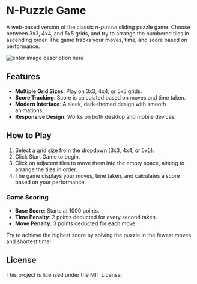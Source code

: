 # N-Puzzle Game

A web-based version of the classic *n-puzzle* sliding puzzle game. Choose between 3x3, 4x4, and 5x5 grids, and try to arrange the numbered tiles in ascending order. The game tracks your moves, time, and score based on performance.

![enter image description here](https://s8.uupload.ir/files/screenshot_%2819%29_298d.png)

## Features

- **Multiple Grid Sizes**: Play on 3x3, 4x4, or 5x5 grids.
- **Score Tracking**: Score is calculated based on moves and time taken.
- **Modern Interface**: A sleek, dark-themed design with smooth animations.
- **Responsive Design**: Works on both desktop and mobile devices.

## How to Play
  1. Select a grid size from the dropdown (3x3, 4x4, or 5x5).
  2. Click Start Game to begin.
  3. Click on adjacent tiles to move them into the empty space, aiming to arrange the tiles in order.
  4. The game displays your moves, time taken, and calculates a score based on your performance.

### Game Scoring
  - **Base Score**: Starts at 1000 points.
  - **Time Penalty**: 2 points deducted for every second taken.
  - **Move Penalty**: 3 points deducted for each move.

Try to achieve the highest score by solving the puzzle in the fewest moves and shortest time!

## License
This project is licensed under the MIT License.

